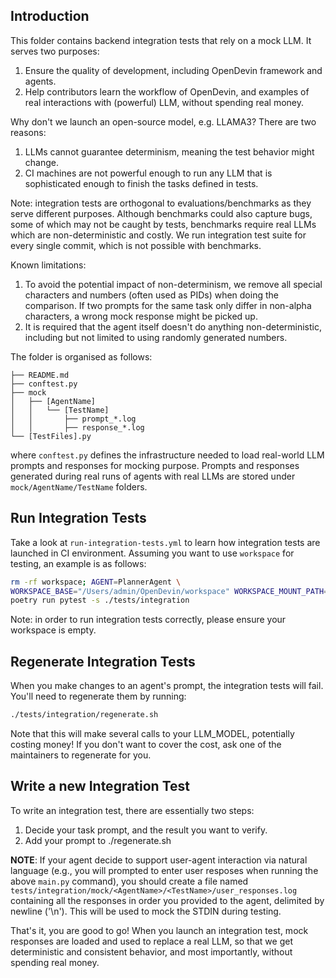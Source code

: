 ## Introduction

This folder contains backend integration tests that rely on a mock LLM. It serves
two purposes:
1. Ensure the quality of development, including OpenDevin framework and agents.
2. Help contributors learn the workflow of OpenDevin, and examples of real interactions
with (powerful) LLM, without spending real money.

Why don't we launch an open-source model, e.g. LLAMA3? There are two reasons:
1. LLMs cannot guarantee determinism, meaning the test behavior might change.
2. CI machines are not powerful enough to run any LLM that is sophisticated enough
to finish the tasks defined in tests.

Note: integration tests are orthogonal to evaluations/benchmarks
as they serve different purposes. Although benchmarks could also
capture bugs, some of which may not be caught by tests, benchmarks
require real LLMs which are non-deterministic and costly.
We run integration test suite for every single commit, which is
not possible with benchmarks.

Known limitations:
1. To avoid the potential impact of non-determinism, we remove all special
characters and numbers (often used as PIDs) when doing the comparison. If two
prompts for the same task only differ in non-alpha characters, a wrong mock
response might be picked up.
2. It is required that the agent itself doesn't do anything non-deterministic,
including but not limited to using randomly generated numbers.

The folder is organised as follows:

```
├── README.md
├── conftest.py
├── mock
│   ├── [AgentName]
│   │   └── [TestName]
│   │       ├── prompt_*.log
│   │       ├── response_*.log
└── [TestFiles].py
```

where `conftest.py` defines the infrastructure needed to load real-world LLM prompts
and responses for mocking purpose. Prompts and responses generated during real runs
of agents with real LLMs are stored under `mock/AgentName/TestName` folders.

## Run Integration Tests

Take a look at `run-integration-tests.yml` to learn how integration tests are
launched in CI environment. Assuming you want to use `workspace` for testing, an
example is as follows:

```bash
rm -rf workspace; AGENT=PlannerAgent \
WORKSPACE_BASE="/Users/admin/OpenDevin/workspace" WORKSPACE_MOUNT_PATH="/Users/admin/OpenDevin/workspace" MAX_ITERATIONS=10 \
poetry run pytest -s ./tests/integration
```

Note: in order to run integration tests correctly, please ensure your workspace is empty.


## Regenerate Integration Tests
When you make changes to an agent's prompt, the integration tests will fail. You'll need to regenerate them
by running:
```bash
./tests/integration/regenerate.sh
```
Note that this will make several calls to your LLM_MODEL, potentially costing money! If you don't want
to cover the cost, ask one of the maintainers to regenerate for you.

## Write a new Integration Test

To write an integration test, there are essentially two steps:

1. Decide your task prompt, and the result you want to verify.
2. Add your prompt to ./regenerate.sh

**NOTE**: If your agent decide to support user-agent interaction via natural language (e.g., you will prompted to enter user resposes when running the above `main.py` command), you should create a file named `tests/integration/mock/<AgentName>/<TestName>/user_responses.log` containing all the responses in order you provided to the agent, delimited by newline ('\n'). This will be used to mock the STDIN during testing.

That's it, you are good to go! When you launch an integration test, mock
responses are loaded and used to replace a real LLM, so that we get
deterministic and consistent behavior, and most importantly, without spending real
money.
